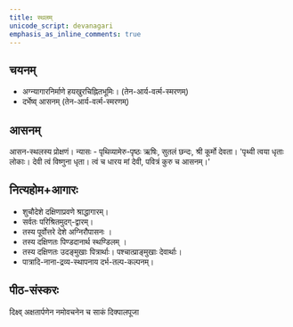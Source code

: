 ```yaml
---    
title: स्थलम्
unicode_script: devanagari  
emphasis_as_inline_comments: true  
---
```


## चयनम्

- अग्न्यागारनिर्माणे हयखुरचिह्नितभूमिः। (तेन-आर्य-वर्त्म-स्मरणम्)
- दर्भेष्व् आसनम् (तेन-आर्य-वर्त्म-स्मरणम्)

## आसनम्

आसन-स्थलस्य प्रोक्षणं। न्यासः - पृथिव्यामेरु-पृष्ठः ऋषिः, सुतलं छन्दः, श्री कूर्मो देवता। 'पृथ्वी त्वया धृताः लोकाः। देवी त्वं विष्णुना धृता। त्वं च धारय मां देवी, पवित्रं कुरु च आसनम्‌।'

## नित्यहोम+आगारः

- शुचौदेशे दक्षिणाप्रवणे श्राद्धागारम्।
- सर्वतः परिश्रितमुदग्-द्वारम्।
- तस्य पूर्वोत्तरे देशे अग्निरौपासनः ।
- तस्य दक्षिणतः पिण्डदानार्थ स्थण्डिलम् ।
- तस्य दक्षिणतः उदङ्मुखाः पित्रार्थाः। पश्चात्प्राङ्मुखाः देवार्थाः।
- पात्रादि-नाना-द्रव्य-स्थापनाय दर्भ-तल्प-कल्पनम्।

## पीठ-संस्करः

दिक्ष्व् अक्षतार्पणेन नमोवचनेन च साकं दिक्पालपूजा
